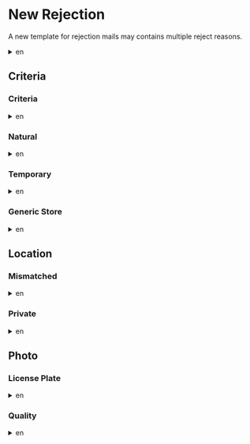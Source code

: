 # New Rejection

A new template for rejection mails may contains multiple reject reasons.

<details><summary>en</summary>
<p>

```
Subject: [Portal review complete:<PORTAL-TITLE>]
----------

Your Portal nomination has been reviewed, and we have decided not to accept this candidate.

Your nomination is rejected due to the following reason(s):
<REJECT-REASONS>

Note that we will not be overturning this decision. If you believe your New Portal nomination should have been accepted, we suggest re-submitting the Portal candidate after improving the photo.

-NianticOps

<PORTAL-TITLE>
<PORTAL-DESCRIPTION>

<PHOTO-URL>
```

</p>
</details>

## Criteria 
### Criteria
<details><summary>en</summary>
<p>

```
Nomination does not meet acceptance criteria
```

</p>
</details>

### Natural
<details><summary>en</summary>
<p>

```
Nomination appears to be a natural feature (waterfall, mountian, lake, etc.) that is not connected to a man-made object
```

</p>
</details>

### Temporary
<details><summary>en</summary>
<p>

```
Nomination does not appear to be permanent or appears to be a seasonal display that is only put up during certain times of the year
```

</p>
</details>

### Generic Store
<details><summary>en</summary>
<p>

```
The real-world location of the nomination appears to represent a generic store or restaurant
```

</p>
</details>

## Location
### Mismatched
<details><summary>en</summary>
<p>

```
Insufficient evidence that the nomination accurately reflects the submitted real-world location based on comparison of the submitted photo and map views
```

</p>
</details>

### Private
<details><summary>en</summary>
<p>

```
The real-word location of the nomination appears to be on private residential property or farm
```

</p>
</details>

## Photo
### License Plate
<details><summary>en</summary>
<p>

```
Photo appears to include a recognizable license plate
```

</p>
</details>

### Quality
<details><summary>en</summary>
<p>

```
Photo is low quality (e.g., pitch black/blurry photos or photos taken from a car)
```

</p>
</details>
